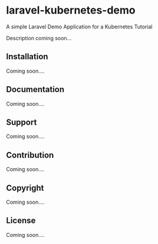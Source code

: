 # laravel-kubernetes-demo
A simple Laravel Demo Application for a Kubernetes Tutorial

Description coming soon...

## Installation
Coming soon....
## Documentation
Coming soon....
## Support
Coming soon....
## Contribution
Coming soon....
## Copyright

Coming soon....
## License

Coming soon....
